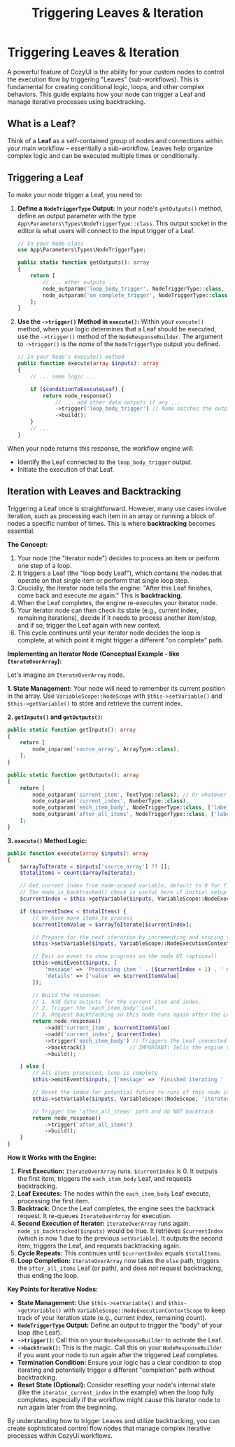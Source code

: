 ﻿---
title: Triggering Leaves & Iteration
---

# Triggering Leaves & Iteration

A powerful feature of CozyUI is the ability for your custom nodes to control the execution flow by triggering "Leaves" (sub-workflows). This is fundamental for creating conditional logic, loops, and other complex behaviors. This guide explains how your node can trigger a Leaf and manage iterative processes using backtracking.

## What is a Leaf?

Think of a **Leaf** as a self-contained group of nodes and connections within your main workflow – essentially a sub-workflow. Leaves help organize complex logic and can be executed multiple times or conditionally.

## Triggering a Leaf

To make your node trigger a Leaf, you need to:

1.  **Define a `NodeTriggerType` Output:** In your node's `getOutputs()` method, define an output parameter with the type `App\Parameters\Types\NodeTriggerType::class`. This output socket in the editor is what users will connect to the input trigger of a Leaf.

    ```php
    // In your Node class
    use App\Parameters\Types\NodeTriggerType;

    public static function getOutputs(): array
    {
        return [
            // ... other outputs ...
            node_outparam('loop_body_trigger', NodeTriggerType::class, ['label' => 'Each Item']),
            node_outparam('on_complete_trigger', NodeTriggerType::class, ['label' => 'After Loop']),
        ];
    }
    ```

2.  **Use the `->trigger()` Method in `execute()`:** Within your `execute()` method, when your logic determines that a Leaf should be executed, use the `->trigger()` method of the `NodeResponseBuilder`. The argument to `->trigger()` is the *name* of the `NodeTriggerType` output you defined.

    ```php
    // In your Node's execute() method
    public function execute(array $inputs): array
    {
        // ... some logic ...

        if ($conditionToExecuteLeaf) {
            return node_response()
                // ... add other data outputs if any ...
                ->trigger('loop_body_trigger') // Name matches the output defined above
                ->build();
        }
        // ...
    }
    ```

When your node returns this response, the workflow engine will:
*   Identify the Leaf connected to the `loop_body_trigger` output.
*   Initiate the execution of that Leaf.

## Iteration with Leaves and Backtracking

Triggering a Leaf once is straightforward. However, many use cases involve iteration, such as processing each item in an array or running a block of nodes a specific number of times. This is where **backtracking** becomes essential.

**The Concept:**

1.  Your node (the "iterator node") decides to process an item or perform one step of a loop.
2.  It triggers a Leaf (the "loop body Leaf"), which contains the nodes that operate on that single item or perform that single loop step.
3.  Crucially, the iterator node tells the engine: "After this Leaf finishes, come back and execute *me* again." This is **backtracking**.
4.  When the Leaf completes, the engine re-executes your iterator node.
5.  Your iterator node can then check its state (e.g., current index, remaining iterations), decide if it needs to process another item/step, and if so, trigger the Leaf again with new context.
6.  This cycle continues until your iterator node decides the loop is complete, at which point it might trigger a different "on complete" path.

**Implementing an Iterator Node (Conceptual Example - like `IterateOverArray`):**

Let's imagine an `IterateOverArray` node.

**1. State Management:**
   Your node will need to remember its current position in the array. Use `VariableScope::NodeScope` with `$this->setVariable()` and `$this->getVariable()` to store and retrieve the current index.

**2. `getInputs()` and `getOutputs()`:**
   ```php
   public static function getInputs(): array
   {
       return [
           node_inparam('source_array', ArrayType::class),
       ];
   }

   public static function getOutputs(): array
   {
       return [
           node_outparam('current_item', TextType::class), // Or whatever type the array elements are
           node_outparam('current_index', NumberType::class),
           node_outparam('each_item_body', NodeTriggerType::class, ['label' => 'Process Item (Leaf)']),
           node_outparam('after_all_items', NodeTriggerType::class, ['label' => 'Loop Complete']),
       ];
   }
   ```

**3. `execute()` Method Logic:**

   ```php
   public function execute(array $inputs): array
   {
       $arrayToIterate = $inputs['source_array'] ?? [];
       $totalItems = count($arrayToIterate);

       // Get current index from node-scoped variable, default to 0 for first run
       // The node_is_backtracked() check is useful here if initial setup differs from subsequent runs.
       $currentIndex = $this->getVariable($inputs, VariableScope::NodeExecutionContextScope, 'iterator_current_index', 0);

       if ($currentIndex < $totalItems) {
           // We have more items to process
           $currentItemValue = $arrayToIterate[$currentIndex];

           // Prepare for the next iteration by incrementing and storing the index
           $this->setVariable($inputs, VariableScope::NodeExecutionContextScope, 'iterator_current_index', $currentIndex + 1);

           // Emit an event to show progress on the node UI (optional)
           $this->emitEvent($inputs, [
               'message' => 'Processing item ' . ($currentIndex + 1) . ' of ' . $totalItems,
               'details' => ['value' => $currentItemValue]
           ]);

           // Build the response:
           // 1. Add data outputs for the current item and index.
           // 2. Trigger the 'each_item_body' Leaf.
           // 3. Request backtracking so this node runs again after the Leaf.
           return node_response()
               ->add('current_item', $currentItemValue)
               ->add('current_index', $currentIndex)
               ->trigger('each_item_body') // Triggers the Leaf connected to this output
               ->backtrack()              // IMPORTANT: Tells the engine to re-execute this node after the Leaf
               ->build();

       } else {
           // All items processed, loop is complete
           $this->emitEvent($inputs, ['message' => 'Finished iterating ' . $totalItems . ' items.']);

           // Reset the index for potential future re-runs of this node instance if the workflow loops
           $this->setVariable($inputs, VariableScope::NodeScope, 'iterator_current_index', 0);

           // Trigger the 'after_all_items' path and do NOT backtrack
           return node_response()
               ->trigger('after_all_items')
               ->build();
       }
   }
   ```

**How it Works with the Engine:**

1.  **First Execution:** `IterateOverArray` runs. `$currentIndex` is 0. It outputs the first item, triggers the `each_item_body` Leaf, and requests backtracking.
2.  **Leaf Executes:** The nodes within the `each_item_body` Leaf execute, processing the first item.
3.  **Backtrack:** Once the Leaf completes, the engine sees the backtrack request. It re-queues `IterateOverArray` for execution.
4.  **Second Execution of Iterator:** `IterateOverArray` runs again. `node_is_backtracked($inputs)` would be true. It retrieves `$currentIndex` (which is now 1 due to the previous `setVariable`). It outputs the second item, triggers the Leaf, and requests backtracking again.
5.  **Cycle Repeats:** This continues until `$currentIndex` equals `$totalItems`.
6.  **Loop Completion:** `IterateOverArray` now takes the `else` path, triggers the `after_all_items` Leaf (or path), and does *not* request backtracking, thus ending the loop.

**Key Points for Iterative Nodes:**

*   **State Management:** Use `$this->setVariable()` and `$this->getVariable()` with `VariableScope::NodeExecutionContextScope` to keep track of your iteration state (e.g., current index, remaining count).
*   **`NodeTriggerType` Output:** Define an output to trigger the "body" of your loop (the Leaf).
*   **`->trigger()`:** Call this on your `NodeResponseBuilder` to activate the Leaf.
*   **`->backtrack()`:** This is the magic. Call this on your `NodeResponseBuilder` if you want your node to run again after the triggered Leaf completes.
*   **Termination Condition:** Ensure your logic has a clear condition to stop iterating and potentially trigger a different "completion" path without backtracking.
*   **Reset State (Optional):** Consider resetting your node's internal state (like the `iterator_current_index` in the example) when the loop fully completes, especially if the workflow might cause this iterator node to run again later from the beginning.

By understanding how to trigger Leaves and utilize backtracking, you can create sophisticated control flow nodes that manage complex iterative processes within CozyUI workflows.